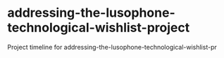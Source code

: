 # addressing-the-lusophone-technological-wishlist-project
Project timeline for addressing-the-lusophone-technological-wishlist-pr
